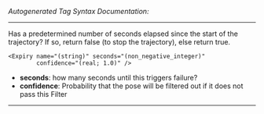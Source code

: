 _Autogenerated Tag Syntax Documentation:_

---
Has a predetermined number of seconds elapsed since the start of the trajectory? If so, return false (to stop the trajectory), else return true.

```
<Expiry name="(string)" seconds="(non_negative_integer)"
        confidence="(real; 1.0)" />
```

-   **seconds**: how many seconds until this triggers failure?
-   **confidence**: Probability that the pose will be filtered out if it does not pass this Filter

---
